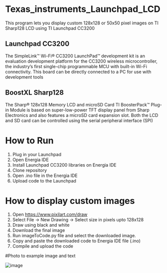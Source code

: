 # Texas_instruments_Launchpad_LCD
This program lets you display custom 128x128 or 50x50 pixel images on TI Sharp128 LCD using TI Launchpad CC3200
## Launchpad CC3200
The SimpleLink™ Wi-Fi® CC3200 LaunchPad™ development kit is an evaluation development platform for the CC3200 wireless microcontroller, the industry’s first single-chip programmable MCU with built-in Wi-Fi connectivity. This board can be directly connected to a PC for use with development tools

## BoostXL Sharp128
The Sharp® 128x128 Memory LCD and microSD Card TI BoosterPack™ Plug-in Module is based on super-low-power TFT display panel from Sharp Electronics and also features a microSD card expansion slot. Both the LCD and SD card can be controlled using the serial peripheral interface (SPI)

# How to Run
1. Plug in your Launchpad 
2. Open Energia IDE
3. Install Launchpad CC3200 libraries on Energia IDE
4. Clone repository
5. Open .ino file in the Energia IDE
6. Upload code to the Launchpad

# How to display custom images
1. Open https://www.pixilart.com/draw
2. Select File -> New Drawing -> Select size in pixels upto 128x128
3. Draw using black and white
4. Download the final image
5. Run imageToCode.py file and select the downloaded image.
6. Copy and paste the downloaded code to Energia IDE file (.ino)
7. Compile and upload the code

#Photo to example image and text

![image](https://user-images.githubusercontent.com/34760210/118780257-7a8d5a80-b8a9-11eb-9381-f9667f5b353b.png)

